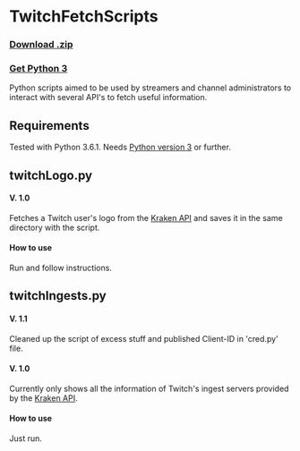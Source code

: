 # TwitchFetchScripts
### [Download .zip](https://github.com/WhiteBombo/TwitchFetchScripts/archive/master.zip)

### [Get Python 3](https://www.python.org/downloads/)

Python scripts aimed to be used by streamers and channel administrators to interact with several API's to fetch useful information.

## Requirements
Tested with Python 3.6.1. Needs [Python version 3](https://www.python.org/) or further.

## twitchLogo.py
#### V. 1.0
Fetches a Twitch user's logo from the [Kraken API](https://dev.twitch.tv/docs/) and saves it in the same directory with the script.

#### How to use
Run and follow instructions.

## twitchIngests.py
#### V. 1.1
Cleaned up the script of excess stuff and published Client-ID in 'cred.py' file.
#### V. 1.0
Currently only shows all the information of Twitch's ingest servers provided by the [Kraken API](https://dev.twitch.tv/docs/).

#### How to use
Just run.
